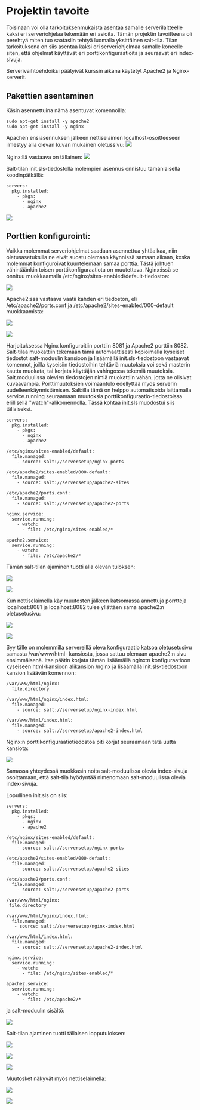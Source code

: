# Projektin tavoite

Toisinaan voi olla tarkoituksenmukaista asentaa samalle serverilaitteelle kaksi eri serveriohjelaa
tekemään eri asioita. Tämän projektin tavoitteena oli perehtyä miten tuo saatasiin tehtyä luomalla yksittäinen salt-tila.
Tilan tarkoituksena on siis asentaa kaksi eri serveriohjelmaa samalle koneelle siten, 
että ohjelmat käyttävät eri porttikonfiguraatioita ja seuraavat eri index-sivuja.

Serverivaihtoehdoiksi päätyivät kurssin aikana käytetyt Apache2 ja Nginx-serverit.

## Pakettien asentaminen

Käsin asennettuina nämä asentuvat komennoilla:
 
	sudo apt-get install -y apache2
	sudo apt-get install -y nginx

Apachen ensiasennuksen jälkeen nettiselaimen localhost-osoitteeseen ilmestyy alla olevan kuvan mukainen oletussivu:
![](https://github.com/BGO792/Palvelintenhallinta/blob/main/kuvat/kuvaapache2defaultindex.png)

Nginx:llä vastaava on tällainen:
![](https://github.com/BGO792/Palvelintenhallinta/blob/main/kuvat/kuvanginxdefaultindex.png)

Salt-tilan init.sls-tiedostolla molempien asennus onnistuu tämänlaisella koodinpätkällä:



	servers:
	  pkg.installed:
	    - pkgs:
	      - nginx
	      - apache2

![](https://github.com/BGO792/Palvelintenhallinta/blob/main/kuvat/kuvasaltserversetup1.png)

## Porttien konfigurointi:

Vaikka molemmat serveriohjelmat saadaan asennettua yhtäaikaa, niin oletusasetuksilla ne eivät suostu olemaan käynnissä samaan aikaan, koska molemmat konfiguroivat
kuuntelemaan samaa porttia. Tästä johtuen vähintäänkin toisen porttikonfiguraatiota on muutettava. Nginx:issä se onnituu muokkaamalla /etc/nginx/sites-enabled/default-tiedostoa:

![](https://github.com/BGO792/Palvelintenhallinta/blob/main/kuvat/kuvanginxports.png)

Apache2:ssa vastaava vaatii kahden eri tiedoston, eli /etc/apache2/ports.conf ja /etc/apache2/sites-enabled/000-default muokkaamista:

![](https://github.com/BGO792/Palvelintenhallinta/blob/main/kuvat/kuvaapache2sites.png)

![](https://github.com/BGO792/Palvelintenhallinta/blob/main/kuvat/kuvaapacheports.png)

Harjoituksessa Nginx konfiguroitiin porttiin 8081 ja Apache2 porttiin 8082. Salt-tilaa muokattiin tekemään tämä automaattisesti kopioimalla kyseiset tiedostot salt-moduulin kansioon
ja lisäämällä init.sls-tiedostoon vastaavat komennot, joilla kyseisiin tiedostoihin tehtäviä muutoksia voi sekä masterin kautta muokata, tai korjata käyttäjän vahingossa tekemiä muutoksia.
Salt.moduulissa olevien tiedostojen nimiä muokattiin vähän, jotta ne olisivat kuvaavampia. Porttimuutoksien voimaantulo edellyttää myös serverin uudelleenkäynnistämisen. Salt:illa
tämä on helppo automatisoida laittamalla service.running seuraamaan muutoksia porttikonfiguraatio-tiedostoissa erillisellä "watch"-alikomennolla. Tässä kohtaa init.sls muodostui siis tällaiseksi.

	servers:
	  pkg.installed:
	    - pkgs:
	      - nginx
	      - apache2
	     
	/etc/nginx/sites-enabled/default:
	  file.managed:
	    - source: salt://serversetup/nginx-ports
	
	/etc/apache2/sites-enabled/000-default:
	  file.managed:
	    - source: salt://serversetup/apache2-sites
	
	/etc/apache2/ports.conf:
	  file.managed:
	    - source: salt://serversetup/apache2-ports
	
	nginx.service:
	  service.running:
	    - watch:
	      - file: /etc/nginx/sites-enabled/*
	
	apache2.service:
	  service.running:
	    - watch:
	      - file: /etc/apache2/*

Tämän salt-tilan ajaminen tuotti alla olevan tuloksen:

![](https://github.com/BGO792/Palvelintenhallinta/blob/main/kuvat/kuvasaltserversetup2.png)

![](https://github.com/BGO792/Palvelintenhallinta/blob/main/kuvat/kuvasaltserversetup3.png)

Kun nettiselaimella käy muutosten jälkeen katsomassa annettuja porrtteja localhost:8081 ja localhost:8082 tulee yllättäen sama apache2:n oletusetusivu:

![](https://github.com/BGO792/Palvelintenhallinta/blob/main/kuvat/kuvaapache2default8081.png)

![](https://github.com/BGO792/Palvelintenhallinta/blob/main/kuvat/kuvaapache2default8082.png)

Syy tälle on molemmilla servereillä oleva konfiguraatio katsoa oletusetusivu samasta /var/www/html- kansiosta, jossa sattuu olemaan apache2:n sivu ensimmäisenä.
Itse päätin korjata tämän lisäämällä nginx:n konfiguraatioon kyseiseen html-kansioon alikansion /nginx ja lisäämällä init.sls-tiedostoon kansion lisäävän komennon: 

	/var/www/html/nginx:
	  file.directory
	
	/var/www/html/nginx/index.html:
	  file.managed:
	    - source: salt://serversetup/nginx-index.html
	
	/var/www/html/index.html:
	  file.managed:
	    - source: salt://serversetup/apache2-index.html

Nginx:n porttikonfiguraatiotiedostoa piti korjat seuraamaan tätä uutta kansiota:

![](https://github.com/BGO792/Palvelintenhallinta/blob/main/kuvat/kuvanginxports1.png)

Samassa yhteydessä muokkasin noita salt-moduulissa olevia index-sivuja osoittamaan, että salt-tila hyödyntää nimenomaan salt-moduulissa olevia index-sivuja.

Lopullinen init.sls on siis:

	servers:
	  pkg.installed:
	    - pkgs:
	      - nginx
	      - apache2
	
	/etc/nginx/sites-enabled/default:
	  file.managed:
	    - source: salt://serversetup/nginx-ports
	
	/etc/apache2/sites-enabled/000-default:
	  file.managed:
	    - source: salt://serversetup/apache2-sites
	
	/etc/apache2/ports.conf:
	  file.managed:
	    - source: salt://serversetup/apache2-ports
	
	/var/www/html/nginx:
	 file.directory
		
	/var/www/html/nginx/index.html:
	  file.managed:
	   - source: salt://serversetup/nginx-index.html
		
	/var/www/html/index.html:
	  file.managed:
	    - source: salt://serversetup/apache2-index.html
	
	nginx.service:
	  service.running:
	    - watch:
	      - file: /etc/nginx/sites-enabled/*
	
	apache2.service:
	  service.running:
	    - watch:
	      - file: /etc/apache2/*

ja salt-moduulin sisältö:

![](https://github.com/BGO792/Palvelintenhallinta/blob/main/kuvat/kuvaserversetupinit.png)

Salt-tilan ajaminen tuotti tällaisen lopputuloksen:

![](https://github.com/BGO792/Palvelintenhallinta/blob/main/kuvat/kuvasaltserversetup4.png)

![](https://github.com/BGO792/Palvelintenhallinta/blob/main/kuvat/kuvasaltserversetup5.png)

![](https://github.com/BGO792/Palvelintenhallinta/blob/main/kuvat/kuvasaltserversetup6.png)

Muutosket näkyvät myös nettiselaimella:

![](https://github.com/BGO792/Palvelintenhallinta/blob/main/kuvat/kuvanginxdefault8081.png)

![](https://github.com/BGO792/Palvelintenhallinta/blob/main/kuvat/kuvaapache2default8082new.png)


      
